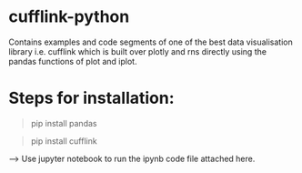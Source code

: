 # cufflink-python
Contains examples and code segments of one of the best data visualisation library i.e. cufflink which is built over plotly and rns directly using the pandas functions of plot and iplot.

# Steps for installation:
  > pip install pandas
  
  > pip install cufflink

 --> Use jupyter notebook to run the ipynb code file attached here.
